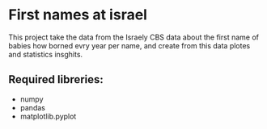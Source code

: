 # First names at israel

This project take the data from the Israely CBS data about the first name of babies how borned evry year per name, and create from this data plotes and statistics insghits.

## Required libreries:
* numpy
* pandas
* matplotlib.pyplot
